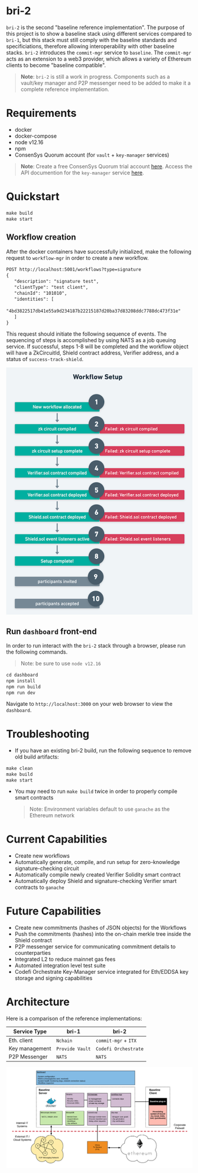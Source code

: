# bri-2

`bri-2` is the second "baseline reference implementation". The purpose of this project is to show a baseline stack using different services compared to `bri-1`, but this stack must still comply with the baseline standards and specificiations, therefore allowing interoperability with other baseline stacks. `bri-2` introduces the `commit-mgr` service to `baseline`. The `commit-mgr` acts as an extension to a web3 provider, which allows a variety of Ethereum clients to become "baseline compatible".

> **Note**: `bri-2` is still a work in progress. Components such as a vault/key manager and P2P messenger need to be added to make it a complete reference implementation.

# Requirements

- docker
- docker-compose
- node v12.16
- npm
- ConsenSys Quorum account (for `vault` + `key-manager` services)

> **Note**: Create a free ConsenSys Quorum trial account [here](https://accounts.quorum.consensys.net/auth/realms/quorum/account). Access the API documention for the `key-manager` service [here](https://consensys.github.io/orchestrate/#tag/Key-Manager).

# Quickstart

```
make build
make start
```

## Workflow creation

After the docker containers have successfully initialized, make the following request to `workflow-mgr` in order to create a new workflow.

```
POST http://localhost:5001/workflows?type=signature
{
   "description": "signature test",
   "clientType": "test client",
   "chainId": "101010",
   "identities": [
       "4bd3822517db41e55a9d234187b22215187d20ba37d83208ddc7788dc473f31e"
   ]
}
```

This request should initiate the following sequence of events. The sequencing of steps is accomplished by using NATS as a job queuing service. If successful, steps 1-8 will be completed and the workflow object will have a ZkCircuitId, Shield contract address, Verifier address, and a status of `success-track-shield`.

![workflow-setup](./docs/workflow-setup.png)

## Run `dashboard` front-end

In order to run interact with the `bri-2` stack through a browser, please run the following commands.

> Note: be sure to use `node v12.16`

```
cd dashboard
npm install
npm run build
npm run dev
```

Navigate to `http://localhost:3000` on your web browser to view the `dashboard`.

# Troubleshooting

- If you have an existing bri-2 build, run the following sequence to remove old build artifacts:

```
make clean
make build
make start
```

- You may need to run `make build` twice in order to properly compile smart contracts
  > Note: Environment variables default to use `ganache` as the Ethereum network

# Current Capabilities

- Create new workflows
- Automatically generate, compile, and run setup for zero-knowledge signature-checking circuit
- Automatically compile newly created Verifier Solidity smart contract
- Automatically deploy Shield and signature-checking Verifier smart contracts to `ganache`

# Future Capabilities

- Create new commitments (hashes of JSON objects) for the Workflows
- Push the commitments (hashes) into the on-chain merkle tree inside the Shield contract
- P2P messenger service for communicating commitment details to counterparties
- Integrated L2 to reduce mainnet gas fees
- Automated integration level test suite
- Codefi Orchestrate Key-Manager service integrated for Eth/EDDSA key storage and signing capabilities

# Architecture

Here is a comparison of the reference implementations:

| Service Type   | bri-1           | bri-2                |
| -------------- | --------------- | -------------------- |
| Eth. client    | `Nchain`        | `commit-mgr` + `ITX` |
| Key management | `Provide Vault` | `Codefi Orchestrate` |
| P2P Messenger  | `NATS`          | `NATS`               |

![baseline-architecture](./docs/bri-2-stack.png)
